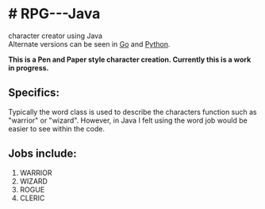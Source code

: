 <h1># RPG---Java</h1>
character creator using Java<br>
Alternate versions can be seen in <a href="https://github.com/howlcipher/rpg">Go</a> and <a href="https://github.com/howlcipher/RPG---Python">Python</a>.
  
  
<strong>This is a Pen and Paper style character creation.  Currently this is a work in progress.</strong>

<h2>Specifics:</h2>
Typically the word class is used to describe the characters function such as "warrior" or "wizard".  However, in Java I felt using the word job would be easier to see within the code.

<h2>Jobs include:</h2>
<ol>
<li>WARRIOR</li>
<li>WIZARD</li>
<li>ROGUE</li>
<li>CLERIC</li>
</ol>
